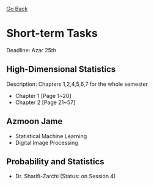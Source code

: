 [Go Back](https://github.com/arm-on/plan/blob/main/README.md)
# Short-term Tasks

Deadline: Azar 25th

## High-Dimensional Statistics
Description: Chapters 1,2,4,5,6,7 for the whole semester
- Chapter 1 [Page 1~20]
- Chapter 2 [Page 21~57]


## Azmoon Jame
- Statistical Machine Learning
- Digital Image Processing

## Probability and Statistics
- Dr. Sharifi-Zarchi (Status: on Session 4)

